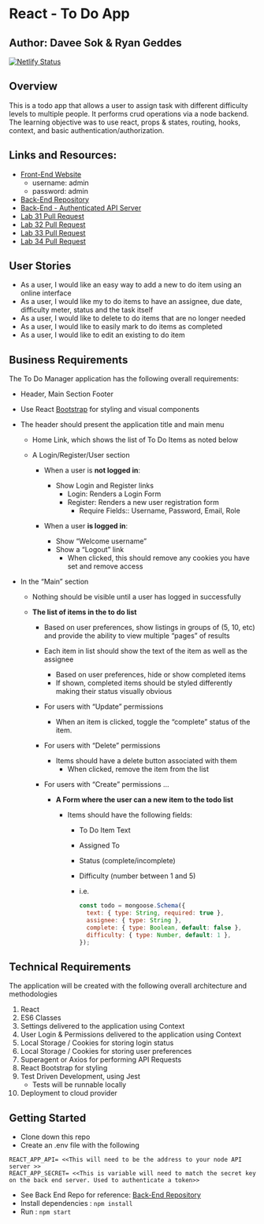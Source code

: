 # React - To Do App

## Author: Davee Sok & Ryan Geddes

[![Netlify Status](https://api.netlify.com/api/v1/badges/2b317bf0-8bb7-4e19-a9da-b6823036e130/deploy-status)](https://app.netlify.com/sites/davees-react-to-do-app/deploys)

## Overview

This is a todo app that allows a user to assign task with different difficulty levels to multiple people. It performs crud operations via a node backend. The learning objective was to use react, props & states, routing, hooks, context, and basic authentication/authorization.

## Links and Resources:

- [Front-End Website](https://davees-react-to-do-app.netlify.app/)
  - username: admin
  - password: admin
- [Back-End Repository](https://github.com/davee-401-advanced-javascript/authenticated-api-server)
- [Back-End - Authenticated API Server](https://davee-auth-api-server.herokuapp.com/api/v1/todo)
- [Lab 31 Pull Request](https://github.com/ryangeddes-401-advanced-javascript/react-todo/pull/2)
- [Lab 32 Pull Request](https://github.com/ryangeddes-401-advanced-javascript/react-todo/pull/5)
- [Lab 33 Pull Request](https://github.com/ryangeddes-401-advanced-javascript/react-todo/pull/7)
- [Lab 34 Pull Request](https://github.com/ryangeddes-401-advanced-javascript/react-todo/pull/8)

## User Stories

- As a user, I would like an easy way to add a new to do item using an online interface
- As a user, I would like my to do items to have an assignee, due date, difficulty meter, status and the task itself
- As a user, I would like to delete to do items that are no longer needed
- As a user, I would like to easily mark to do items as completed
- As a user, I would like to edit an existing to do item

## Business Requirements

The To Do Manager application has the following overall requirements:

- Header, Main Section Footer
- Use React [Bootstrap](https://react-bootstrap.github.io/) for styling and visual components

- The header should present the application title and main menu

  - Home Link, which shows the list of To Do Items as noted below
  - A Login/Register/User section

    - When a user is **not logged in**:

      - Show Login and Register links
        - Login: Renders a Login Form
        - Register: Renders a new user registration form
          - Require Fields:: Username, Password, Email, Role

    - When a user **is logged in**:
      - Show “Welcome username”
      - Show a “Logout” link
        - When clicked, this should remove any cookies you have set and remove access

- In the “Main” section

  - Nothing should be visible until a user has logged in successfully
  - **The list of items in the to do list**

    - Based on user preferences, show listings in groups of (5, 10, etc) and provide the ability to view multiple “pages” of results
    - Each item in list should show the text of the item as well as the assignee

      - Based on user preferences, hide or show completed items
      - If shown, completed items should be styled differently making their status visually obvious

    - For users with “Update” permissions

      - When an item is clicked, toggle the “complete” status of the item.

    - For users with “Delete” permissions

      - Items should have a delete button associated with them
        - When clicked, remove the item from the list

    - For users with “Create” permissions …

      - **A Form where the user can a new item to the todo list**

        - Items should have the following fields:

          - To Do Item Text
          - Assigned To
          - Status (complete/incomplete)
          - Difficulty (number between 1 and 5)
          - i.e.

            ```javascript
            const todo = mongoose.Schema({
              text: { type: String, required: true },
              assignee: { type: String },
              complete: { type: Boolean, default: false },
              difficulty: { type: Number, default: 1 },
            });
            ```

## Technical Requirements

The application will be created with the following overall architecture and methodologies

1. React
2. ES6 Classes
3. Settings delivered to the application using Context
4. User Login & Permissions delivered to the application using Context
5. Local Storage / Cookies for storing login status
6. Local Storage / Cookies for storing user preferences
7. Superagent or Axios for performing API Requests
8. React Bootstrap for styling
9. Test Driven Development, using Jest
   - Tests will be runnable locally
10. Deployment to cloud provider

## Getting Started

- Clone down this repo
- Create an .env file with the following

```
REACT_APP_API= <<This will need to be the address to your node API server >>
REACT_APP_SECRET= <<This is variable will need to match the secret key on the back end server. Used to authenticate a token>>
```

- See Back End Repo for reference: [Back-End Repository](https://github.com/davee-401-advanced-javascript/authenticated-api-server)
- Install dependencies : `npm install`
- Run : `npm start`
